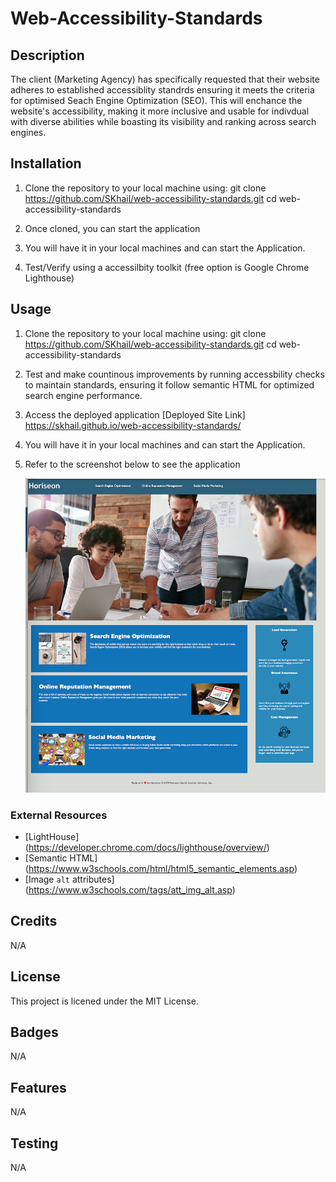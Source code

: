 # Web-Accessibility-Standards

## Description

The client (Marketing Agency) has specifically requested that their website adheres to established accessiblity standrds ensuring it meets the criteria for optimised Seach Engine Optimization (SEO). This will enchance the website's accessibility, making it more inclusive and usable for indivdual with diverse abilities while boasting its visibility and ranking across search engines.

## Installation

1.  Clone the repository to your local machine using:
    git clone https://github.com/SKhail/web-accessibility-standards.git
    cd web-accessibility-standards

2.  Once cloned, you can start the application
3.  You will have it in your local machines and can start the Application.
4.  Test/Verify using a accessilbity toolkit (free option is Google Chrome Lighthouse)

## Usage

1.  Clone the repository to your local machine using:
    git clone https://github.com/SKhail/web-accessibility-standards.git
    cd web-accessibility-standards
2.  Test and make countinous improvements by running accessbility checks to maintain
    standards, ensuring it follow semantic HTML for optimized search engine performance.
3.  Access the deployed application [Deployed Site Link] https://skhail.github.io/web-accessibility-standards/
4.  You will have it in your local machines and can start the Application.
5.  Refer to the screenshot below to see the application

    <img src="assets/images/screenshot.png" alt="Web-Accessibility-Standards" />

### External Resources

- [LightHouse] (https://developer.chrome.com/docs/lighthouse/overview/)
- [Semantic HTML] (https://www.w3schools.com/html/html5_semantic_elements.asp)
- [Image `alt` attributes] (https://www.w3schools.com/tags/att_img_alt.asp)

## Credits

N/A

## License

This project is licened under the MIT License.

## Badges

N/A

## Features

N/A

## Testing

N/A
